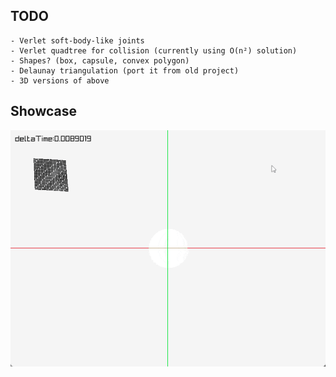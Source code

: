## TODO
    - Verlet soft-body-like joints
    - Verlet quadtree for collision (currently using O(n²) solution)
    - Shapes? (box, capsule, convex polygon)
    - Delaunay triangulation (port it from old project)
    - 3D versions of above

## Showcase
![planet](planet.gif)